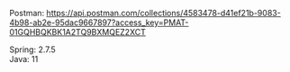 Postman: https://api.postman.com/collections/4583478-d41ef21b-9083-4b98-ab2e-95dac9667897?access_key=PMAT-01GQHBQKBK1A2TQ9BXMQEZ2XCT

Spring: 2.7.5 \
Java: 11